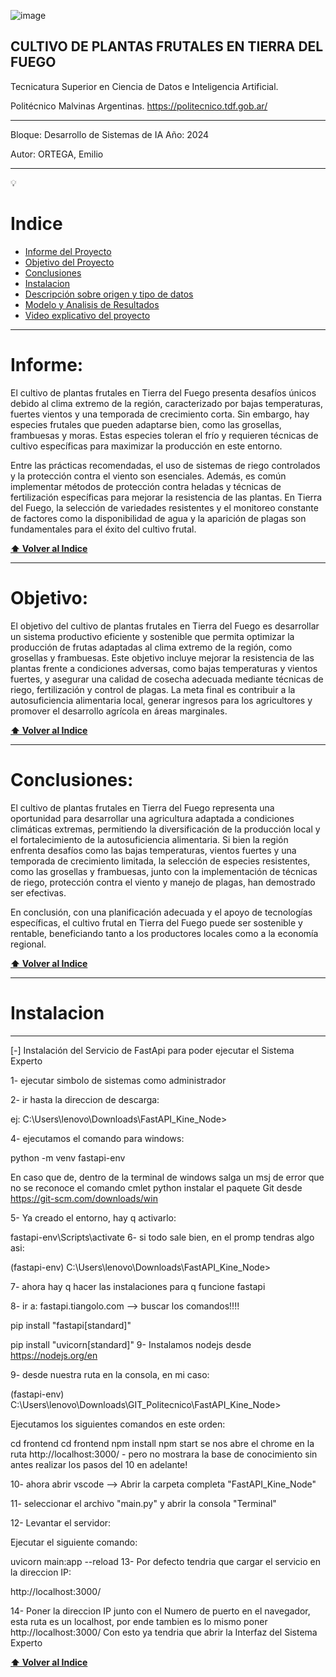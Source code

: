 ![image](https://github.com/user-attachments/assets/0c105bf0-4f3e-41ec-aaa2-752b6b957594)


CULTIVO DE PLANTAS FRUTALES EN TIERRA DEL FUEGO
---------
Tecnicatura Superior en Ciencia de Datos e Inteligencia Artificial.

Politécnico Malvinas Argentinas. https://politecnico.tdf.gob.ar/

---------------
Bloque: Desarrollo de Sistemas de IA      Año: 2024

Autor: ORTEGA, Emilio

--------------

💡

# Indice

- [Informe del Proyecto](#Informe)
- [Objetivo del Proyecto](#Objetivo)
- [Conclusiones](#Conclusiones)
- [Instalacion](#Instalacion)
- [Descripción sobre origen y tipo de datos](./docs/Descripcion%20de%20los%20Datos.md)
- [Modelo y Analisis de Resultados](./reports/Reporte%20de%20Resultados.md)
- [Video explicativo del proyecto](/references/Emilio_ORTEGA_Congelamiento_del_Suelo_31_07_24_Aprendizaje_automatico.mp4)
  

-------------
# Informe:

El cultivo de plantas frutales en Tierra del Fuego presenta desafíos únicos debido al clima extremo de la región, caracterizado por bajas temperaturas, fuertes vientos y una temporada de crecimiento corta. Sin embargo, hay especies frutales que pueden adaptarse bien, como las grosellas, frambuesas y moras. Estas especies toleran el frío y requieren técnicas de cultivo específicas para maximizar la producción en este entorno.

Entre las prácticas recomendadas, el uso de sistemas de riego controlados y la protección contra el viento son esenciales. Además, es común implementar métodos de protección contra heladas y técnicas de fertilización específicas para mejorar la resistencia de las plantas. En Tierra del Fuego, la selección de variedades resistentes y el monitoreo constante de factores como la disponibilidad de agua y la aparición de plagas son fundamentales para el éxito del cultivo frutal.

**[⬆ Volver al Indice](#Indice)**


-------------
# Objetivo:

El objetivo del cultivo de plantas frutales en Tierra del Fuego es desarrollar un sistema productivo eficiente y sostenible que permita optimizar la producción de frutas adaptadas al clima extremo de la región, como grosellas y frambuesas. Este objetivo incluye mejorar la resistencia de las plantas frente a condiciones adversas, como bajas temperaturas y vientos fuertes, y asegurar una calidad de cosecha adecuada mediante técnicas de riego, fertilización y control de plagas. La meta final es contribuir a la autosuficiencia alimentaria local, generar ingresos para los agricultores y promover el desarrollo agrícola en áreas marginales.


**[⬆ Volver al Indice](#Indice)**


-----------------------
# Conclusiones:

El cultivo de plantas frutales en Tierra del Fuego representa una oportunidad para desarrollar una agricultura adaptada a condiciones climáticas extremas, permitiendo la diversificación de la producción local y el fortalecimiento de la autosuficiencia alimentaria. Si bien la región enfrenta desafíos como las bajas temperaturas, vientos fuertes y una temporada de crecimiento limitada, la selección de especies resistentes, como las grosellas y frambuesas, junto con la implementación de técnicas de riego, protección contra el viento y manejo de plagas, han demostrado ser efectivas. 

En conclusión, con una planificación adecuada y el apoyo de tecnologías específicas, el cultivo frutal en Tierra del Fuego puede ser sostenible y rentable, beneficiando tanto a los productores locales como a la economía regional.


**[⬆ Volver al Indice](#Indice)**


----------------------------------------------------------------
 # Instalacion
 --------------------------------------------------------------

[-] Instalación del Servicio de FastApi para poder ejecutar el Sistema Experto

1- ejecutar simbolo de sistemas como administrador

2- ir hasta la direccion de descarga:

ej: C:\Users\lenovo\Downloads\FastAPI_Kine_Node>

4- ejecutamos el comando para windows:

python -m venv fastapi-env

En caso que de, dentro de la terminal de windows salga un msj de error que no se reconoce el comando cmlet python instalar el paquete Git desde https://git-scm.com/downloads/win

5- Ya creado el entorno, hay q activarlo:

fastapi-env\Scripts\activate
6- si todo sale bien, en el promp tendras algo asi:

(fastapi-env) C:\Users\lenovo\Downloads\FastAPI_Kine_Node>

7- ahora hay q hacer las instalaciones para q funcione fastapi

8- ir a: fastapi.tiangolo.com --> buscar los comandos!!!!

pip install "fastapi[standard]"

pip install "uvicorn[standard]"
9- Instalamos nodejs desde https://nodejs.org/en

9- desde nuestra ruta en la consola, en mi caso:

(fastapi-env) C:\Users\lenovo\Downloads\GIT_Politecnico\FastAPI_Kine_Node>

Ejecutamos los siguientes comandos en este orden:

cd frontend
cd frontend
npm install
npm start
se nos abre el chrome en la ruta http://localhost:3000/ - pero no mostrara la base de conocimiento sin antes realizar los pasos del 10 en adelante!

10- ahora abrir vscode --> Abrir la carpeta completa "FastAPI_Kine_Node"

11- seleccionar el archivo "main.py" y abrir la consola "Terminal"

12- Levantar el servidor:

Ejecutar el siguiente comando:

uvicorn main:app --reload
13- Por defecto tendria que cargar el servicio en la direccion IP:

 http://localhost:3000/


14- Poner la direccion IP junto con el Numero de puerto en el navegador, esta ruta es un localhost, por ende tambien es lo mismo poner http://localhost:3000/ Con esto ya tendria que abrir la Interfaz del Sistema Experto


**[⬆ Volver al Indice](#Indice)**
